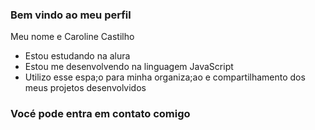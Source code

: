 ### Bem vindo ao meu perfil

Meu nome e Caroline Castilho

- Estou estudando na alura
- Estou me desenvolvendo na linguagem JavaScript
- Utilizo esse espa;o para minha organiza;ao e compartilhamento dos meus projetos desenvolvidos

### Vocé pode entra em contato comigo










